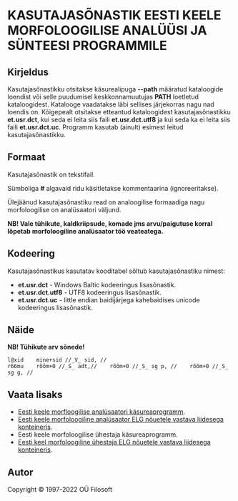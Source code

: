 # KASUTAJASÕNASTIK EESTI KEELE MORFOLOOGILISE ANALÜÜSI JA SÜNTEESI PROGRAMMILE

## Kirjeldus
Kasutajasõnastikku otsitakse käsurealipuga **--path** määratud kataloogide loendist 
või selle puudumisel keskkonnamuutujas **PATH** loetletud kataloogidest. 
Katalooge vaadatakse läbi sellises järjekorras nagu nad loendis on. 
Kõigepealt otsitakse etteantud kataloogidest kasutajasõnastikku **et.usr.dct**, 
kui seda ei leita siis faili **et.usr.dct.utf8** ja kui seda ka ei leita siis 
faili **et.usr.dct.uc**. Programm kasutab (ainult) esimest leitud kasutajasõnastikku.

## Formaat
Kasutajasõnastik on tekstifail.

Sümboliga **#** algavaid ridu käsitletakse kommentaarina (ignoreeritakse).

Ülejäänud kasutajasõnastiku read on analoogilise formaadiga nagu 
morfoloogilise on analüsaatori väljund.

**NB! Vale tühikute, kaldkriipsude, komade jms arvu/paigutuse korral lõpetab 
morfoloogiline analüsaator töö veateatega.**

## Kodeering
Kasutajasõnastikus kasutatav kooditabel sõltub kasutajasõnastiku nimest:
* **et.usr.dct** - Windows Baltic kodeeringus lisasõnastik.
* **et.usr.dct.utf8** - UTF8 kodeeringus lisasõnastik.
* **et.usr.dct.uc** - little endian baidijärjega kahebaidises unicode kodeeringus lisasõnastik.

## Näide
**NB! Tühikute arv sõnede!**
```
l@xid    mine+sid //_V_ sid, //
r66mu    rõõm+0 //_S_ adt,//    rõõm+0 //_S_ sg p, //    rõõm+0 //_S_ sg g, //
```

## Vaata lisaks
* [Eesti keele morfloogilise analüsaatori käsureaprogramm](https://gitlab.com/tarmo.vaino/docker-elg-morf/-/blob/main/LOEMIND.md).
* [Eesti keele morfoloogiline analüsaator ELG nõuetele vastava liidesega konteineris](https://gitlab.com/tarmo.vaino/docker-elg-morf).
* Eesti keele morfoloogilise ühestaja käsureaprogramm.
* [Eesti keel morfoloogiline ühestaja ELG nõuetele vastava liidesega konteineris](https://gitlab.com/tarmo.vaino/docker-elg-morf/-/blob/main/LOEMIND.md).

## Autor
Copyright © 1997-2022 OÜ Filosoft
